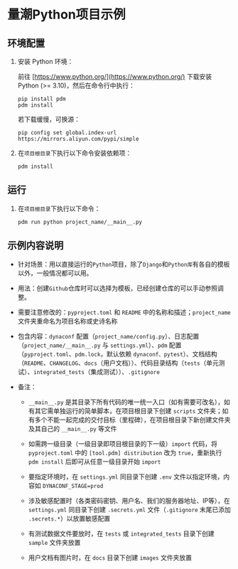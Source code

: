 # 量潮Python项目示例

## 环境配置

1. 安装 Python 环境：

   前往 [https://www.python.org/](https://www.python.org/) 下载安装 Python (>= 3.10)，然后在命令行中执行：

    ```shell
    pip install pdm
    pdm install
    ```

   若下载缓慢，可换源：

    ```shell
    pip config set global.index-url https://mirrors.aliyun.com/pypi/simple
    ```

2. 在`项目根目录`下执行以下命令安装依赖项：

   ```shell
   pdm install
   ```

## 运行

1. 在`项目根目录`下执行以下命令：

   ```shell
   pdm run python project_name/__main__.py
   ```

## 示例内容说明

- 针对场景：用以直接运行的`Python`项目，除了`Django`和`Python库`有各自的模板以外，一般情况都可以用。

- 用法：创建`Github`仓库时可以选择为模板，已经创建仓库的可以手动参照调整。

- 需要注意修改的：`pyproject.toml` 和 `README` 中的名称和描述；`project_name` 文件夹重命名为项目名称或史诗名称

- 包含内容：`dynaconf` 配置（`project_name/config.py`）、日志配置（`project_name/__main__.py` 与 `settings.yml`）、`pdm` 配置（`pyproject.toml`、`pdm.lock`，默认依赖 `dynaconf、pytest`）、文档结构（`README`、`CHANGELOG`、`docs`（用户文档））、代码目录结构（`tests`（单元测试）、`integrated_tests`（集成测试））、`.gitignore`

- 备注：

   - `__main__.py` 是其目录下所有代码的唯一统一入口（如有需要可改名），如有其它需单独运行的简单脚本，在项目根目录下创建 `scripts` 文件夹；如有多个不能一起完成的交付目标（里程碑），在项目根目录下新创建文件夹及其自己的 `__main__.py` 等文件

   - 如需跨一级目录（一级目录即项目根目录的下一级）`import` 代码，将`pyproject.toml` 中的 `[tool.pdm] distribution` 改为 `true`，重新执行 `pdm install` 后即可从任意一级目录开始 `import`

   - 要指定环境时，在 `settings.yml` 同目录下创建 `.env` 文件以指定环境，内容如 `DYNACONF_STAGE=prod`

   - 涉及敏感配置时（各类密码密钥、用户名、我们的服务器地址、IP等），在 `settings.yml` 同目录下创建 `.secrets.yml` 文件（`.gitignore` 末尾已添加 `.secrets.*`）以放置敏感配置

   - 有测试数据文件要放时，在 `tests` 或 `integrated_tests` 目录下创建 `sample` 文件夹放置

   - 用户文档有图片时，在 `docs` 目录下创建 `images` 文件夹放置
